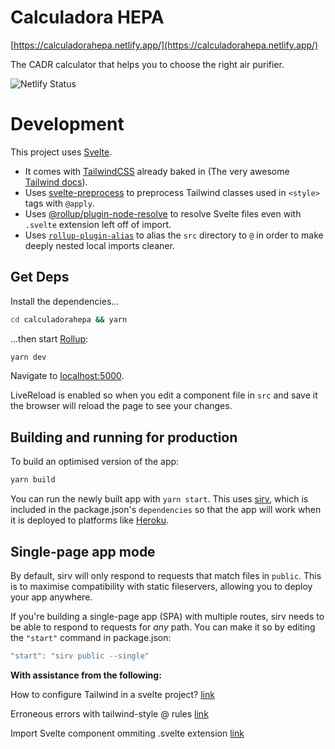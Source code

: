 # Calculadora HEPA

[https://calculadorahepa.netlify.app/](https://calculadorahepa.netlify.app/)

The CADR calculator that helps you to choose the right air purifier.

![Netlify Status](https://api.netlify.com/api/v1/badges/9c5cff4e-8e3c-4232-aad7-ab36565b0eb8/deploy-status)

# Development

This project uses [Svelte](https://svelte.dev).

- It comes with [TailwindCSS](https://tailwindcss.com/) already baked in (The very awesome [Tailwind docs](https://tailwindcss.com/docs/installation/)).
- Uses [svelte-preprocess](https://github.com/sveltejs/svelte-preprocess) to preprocess Tailwind classes used in `<style>` tags with `@apply`.
- Uses [@rollup/plugin-node-resolve](https://github.com/rollup/plugins/tree/master/packages/node-resolve#extensions) to resolve Svelte files even with `.svelte` extension left off of import.
- Uses [`rollup-plugin-alias`](https://github.com/rollup/plugins/tree/master/packages/alias) to alias the `src` directory to `@` in order to make deeply nested local imports cleaner.

## Get Deps

Install the dependencies...

```bash
cd calculadorahepa && yarn
```

...then start [Rollup](https://rollupjs.org):

```bash
yarn dev
```

Navigate to [localhost:5000](http://localhost:5000).

LiveReload is enabled so when you edit a component file in `src` and save it the browser will reload the page to see your changes.

## Building and running for production

To build an optimised version of the app:

```bash
yarn build
```

You can run the newly built app with `yarn start`. This uses [sirv](https://github.com/lukeed/sirv), which is included in the package.json's `dependencies` so that the app will work when it is deployed to platforms like [Heroku](https://heroku.com).

## Single-page app mode

By default, sirv will only respond to requests that match files in `public`. This is to maximise compatibility with static fileservers, allowing you to deploy your app anywhere.

If you're building a single-page app (SPA) with multiple routes, sirv needs to be able to respond to requests for _any_ path. You can make it so by editing the `"start"` command in package.json:

```js
"start": "sirv public --single"
```

**With assistance from the following:**

How to configure Tailwind in a svelte project? [link](https://github.com/tailwindcss/discuss/issues/254)

Erroneous errors with tailwind-style @ rules [link](https://github.com/UnwrittenFun/svelte-vscode/issues/47)

Import Svelte component ommiting .svelte extension [link](https://stackoverflow.com/questions/58715992/import-svelte-component-ommiting-svelte-extension)
